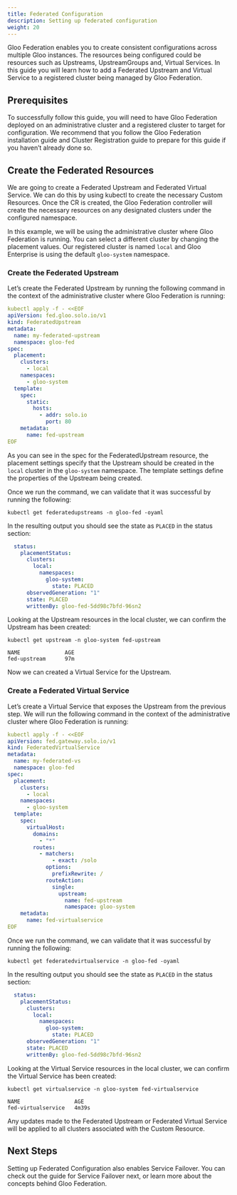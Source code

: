```yaml
---
title: Federated Configuration
description: Setting up federated configuration
weight: 20
---
```


Gloo Federation enables you to create consistent configurations across multiple Gloo instances. The resources being configured could be resources such as Upstreams, UpstreamGroups and, Virtual Services. In this guide you will learn how to add a Federated Upstream and Virtual Service to a registered cluster being managed by Gloo Federation.

## Prerequisites

To successfully follow this guide, you will need to have Gloo Federation deployed on an administrative cluster and a registered cluster to target for configuration. We recommend that you follow the Gloo Federation installation guide  and Cluster Registration guide to prepare for this guide if you haven’t already done so.

## Create the Federated Resources

We are going to create a Federated Upstream and Federated Virtual Service. We can do this by using kubectl to create the necessary Custom Resources. Once the CR is created, the Gloo Federation controller will create the necessary resources on any designated clusters under the configured namespace.

In this example, we will be using the administrative cluster where Gloo Federation is running. You can select a different cluster by changing the placement values. Our registered cluster is named `local` and Gloo Enterprise is using the default `gloo-system` namespace.

### Create the Federated Upstream

Let’s create the Federated Upstream by running the following command in the context of the administrative cluster where Gloo Federation is running:

```yaml
kubectl apply -f - <<EOF
apiVersion: fed.gloo.solo.io/v1
kind: FederatedUpstream
metadata:
  name: my-federated-upstream
  namespace: gloo-fed
spec:
  placement:
    clusters:
      - local
    namespaces:
      - gloo-system
  template:
    spec:
      static:
        hosts:
          - addr: solo.io
            port: 80
    metadata:
      name: fed-upstream
EOF
```

As you can see in the spec for the FederatedUpstream resource, the placement settings specify that the Upstream should be created in the `local` cluster in the `gloo-system` namespace. The template settings define the properties of the Upstream being created.

Once we run the command, we can validate that it was successful by running the following:

```
kubectl get federatedupstreams -n gloo-fed -oyaml
```

In the resulting output you should see the state as `PLACED` in the status section:

```yaml
  status:
    placementStatus:
      clusters:
        local:
          namespaces:
            gloo-system:
              state: PLACED
      observedGeneration: "1"
      state: PLACED
      writtenBy: gloo-fed-5dd98c7bfd-96sn2
```

Looking at the Upstream resources in the local cluster, we can confirm the Upstream has been created:

```
kubectl get upstream -n gloo-system fed-upstream
```

```
NAME              AGE
fed-upstream      97m
```

Now we can created a Virtual Service for the Upstream.

### Create a Federated Virtual Service

Let’s create a Virtual Service that exposes the Upstream from the previous step. We will run the following command in the context of the administrative cluster where Gloo Federation is running:

```yaml
kubectl apply -f - <<EOF
apiVersion: fed.gateway.solo.io/v1
kind: FederatedVirtualService
metadata:
  name: my-federated-vs
  namespace: gloo-fed
spec:
  placement:
    clusters:
      - local
    namespaces:
      - gloo-system
  template:
    spec:
      virtualHost:
        domains:
          - "*"
        routes:
          - matchers:
              - exact: /solo
            options:
              prefixRewrite: /
            routeAction:
              single:
                upstream:
                  name: fed-upstream
                  namespace: gloo-system
    metadata:
      name: fed-virtualservice
EOF
```

Once we run the command, we can validate that it was successful by running the following:

```
kubectl get federatedvirtualservice -n gloo-fed -oyaml
```

In the resulting output you should see the state as `PLACED` in the status section:

```yaml
  status:
    placementStatus:
      clusters:
        local:
          namespaces:
            gloo-system:
              state: PLACED
      observedGeneration: "1"
      state: PLACED
      writtenBy: gloo-fed-5dd98c7bfd-96sn2
```

Looking at the Virtual Service resources in the local cluster, we can confirm the Virtual Service has been created:

```
kubectl get virtualservice -n gloo-system fed-virtualservice
```

```
NAME                 AGE
fed-virtualservice   4m39s
```

Any updates made to the Federated Upstream or Federated Virtual Service will be applied to all clusters associated with the Custom Resource.

## Next Steps

Setting up Federated Configuration also enables Service Failover. You can check out the guide for Service Failover next, or learn more about the concepts behind Gloo Federation.